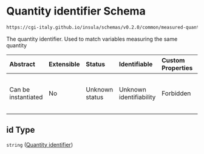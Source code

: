 # Quantity identifier Schema

```txt
https://cgi-italy.github.io/insula/schemas/v0.2.0/common/measured-quantity.schema.json#/properties/id
```

The quantity identifier. Used to match variables measuring the same quantity

| Abstract            | Extensible | Status         | Identifiable            | Custom Properties | Additional Properties | Access Restrictions | Defined In                                                                                             |
| :------------------ | :--------- | :------------- | :---------------------- | :---------------- | :-------------------- | :------------------ | :----------------------------------------------------------------------------------------------------- |
| Can be instantiated | No         | Unknown status | Unknown identifiability | Forbidden         | Allowed               | none                | [measured-quantity.schema.json\*](schemas/common/measured-quantity.schema.json"open original schema") |

## id Type

`string` ([Quantity identifier](measured-quantity-properties-quantity-identifier.md))
